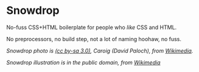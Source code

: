 Snowdrop
========

No-fuss CSS+HTML boilerplate for people who *like* CSS and HTML.

No preprocessors, no build step, not a lot of naming hoohaw, no fuss. 

*Snowdrop photo is [(cc by-sa 3.0)](https://creativecommons.org/licenses/by-sa/3.0/deed.en), Caroig (David Paloch), from [Wikimedia](https://commons.wikimedia.org/wiki/File:Galanthus_nivalis.jpg).*

*Snowdrop illustration is in the public domain, from [Wikimedia](https://commons.wikimedia.org/wiki/File:Illustration_Galanthus_nivalis0.jpg)*
